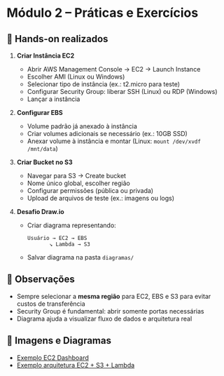 # Módulo 2 – Práticas e Exercícios

## 🚀 Hands-on realizados

1. **Criar Instância EC2**
   - Abrir AWS Management Console → EC2 → Launch Instance  
   - Escolher AMI (Linux ou Windows)  
   - Selecionar tipo de instância (ex.: t2.micro para teste)  
   - Configurar Security Group: liberar SSH (Linux) ou RDP (Windows)  
   - Lançar a instância

2. **Configurar EBS**
   - Volume padrão já anexado à instância  
   - Criar volumes adicionais se necessário (ex.: 10GB SSD)  
   - Anexar volume à instância e montar (Linux: `mount /dev/xvdf /mnt/data`)  

3. **Criar Bucket no S3**
   - Navegar para S3 → Create bucket  
   - Nome único global, escolher região  
   - Configurar permissões (pública ou privada)  
   - Upload de arquivos de teste (ex.: imagens ou logs)  

4. **Desafio Draw.io**
   - Criar diagrama representando:  
     ```
     Usuário → EC2 → EBS
            ↘ Lambda → S3
     ```
   - Salvar diagrama na pasta `diagramas/`  

## 📝 Observações

- Sempre selecionar a **mesma região** para EC2, EBS e S3 para evitar custos de transferência  
- Security Group é fundamental: abrir somente portas necessárias  
- Diagrama ajuda a visualizar fluxo de dados e arquitetura real  

## 📂 Imagens e Diagramas

- [Exemplo EC2 Dashboard](diagramas/ec2-dashboard.png)  
- [Exemplo arquitetura EC2 + S3 + Lambda](diagramas/arquitetura-ec2-s3-lambda.png)
